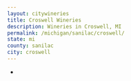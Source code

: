 ```yaml
---
layout: citywineries
title: Croswell Wineries
description: Wineries in Croswell, MI
permalink: /michigan/sanilac/croswell/
state: mi
county: sanilac
city: croswell
---
```

-
